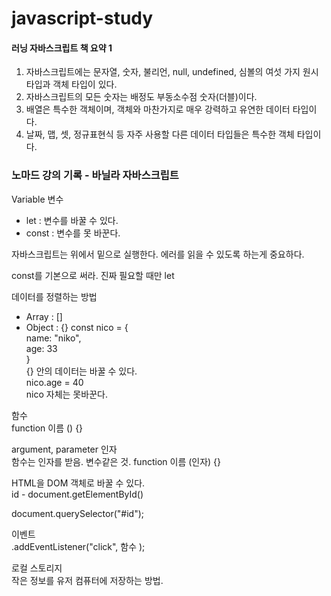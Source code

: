 # javascript-study

#### 러닝 자바스크립트 책 요약 1
1. 자바스크립트에는 문자열, 숫자, 불리언, null, undefined, 심볼의 여섯 가지 원시 타입과 객체 타입이 있다.
2. 자바스크립트의 모든 숫자는 배정도 부동소수점 숫자(더블)이다.
3. 배열은 특수한 객체이며, 객체와 마찬가지로 매우 강력하고 유연한 데이터 타입이다.
4. 날짜, 맵, 셋, 정규표현식 등 자주 사용할 다른 데이터 타입들은 특수한 객체 타입이다.



### 노마드 강의 기록 - 바닐라 자바스크립트

Variable 변수
- let : 변수를 바꿀 수 있다.
- const : 변수를 못 바꾼다. 


자바스크립트는 위에서 밑으로 실행한다.
에러를 읽을 수 있도록 하는게 중요하다.

const를 기본으로 써라. 진짜 필요할 때만 let

데이터를 정렬하는 방법  
- Array : []
- Object : {}
const nico = {   
  name: "niko",   
  age: 33    
  }     
{} 안의 데이터는 바꿀 수 있다.    
nico.age = 40    
nico 자체는 못바꾼다.     


함수   
function 이름 () {}   

argument, parameter 인자   
함수는 인자를 받음. 변수같은 것. 
function 이름 (인자) {}
 
 
 
 HTML을 DOM 객체로 바꿀 수 있다.     
 id - document.getElementById()
 
 document.querySelector("#id");   
 
 이벤트   
 .addEventListener("click", 함수 );   
 

로컬 스토리지   
작은 정보를 유저 컴퓨터에 저장하는 방법.  
